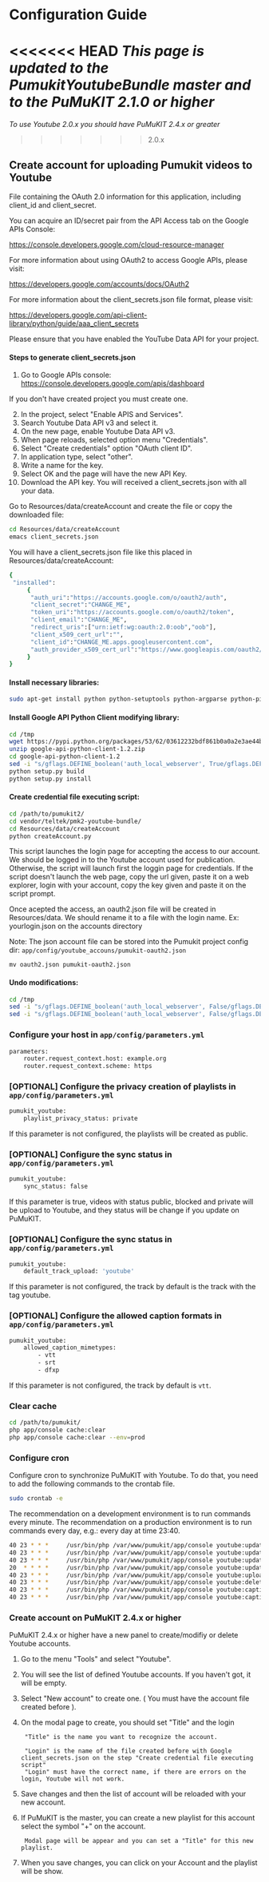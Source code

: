 Configuration Guide
===================

<<<<<<< HEAD
*This page is updated to the PumukitYoutubeBundle master and to the PuMuKIT 2.1.0 or higher*
=======
*To use Youtube 2.0.x you should have PuMuKIT 2.4.x or greater*
>>>>>>> 2.0.x

## Create account for uploading Pumukit videos to Youtube

File containing the OAuth 2.0 information for this application, including client_id and client_secret.
 
You can acquire an ID/secret pair from the API Access tab on the Google APIs Console:

https://console.developers.google.com/cloud-resource-manager

For more information about using OAuth2 to access Google APIs, please visit:

https://developers.google.com/accounts/docs/OAuth2

For more information about the client_secrets.json file format, please visit:

https://developers.google.com/api-client-library/python/guide/aaa_client_secrets

Please ensure that you have enabled the YouTube Data API for your project.


#### Steps to generate client_secrets.json

1. Go to Google APIs console: https://console.developers.google.com/apis/dashboard

If you don't have created project you must create one.

2. In the project, select "Enable APIS and Services".
3. Search Youtube Data API v3 and select it.
4. On the new page, enable Youtube Data API v3.
5. When page reloads, selected option menu "Credentials".
6. Select "Create credentials" option "OAuth client ID".
7. In application type, select "other".
8. Write a name for the key.
9. Select OK and the page will have the new API Key.
10. Download the API key. You will received a client_secrets.json with all your data.

Go to Resources/data/createAccount and create the file or copy the downloaded file:

```bash
cd Resources/data/createAccount
emacs client_secrets.json
```

You will have a client_secrets.json file like this placed in Resources/data/createAccount:

```bash
{
 "installed":
     {
      "auth_uri":"https://accounts.google.com/o/oauth2/auth",
      "client_secret":"CHANGE_ME",
      "token_uri":"https://accounts.google.com/o/oauth2/token",
      "client_email":"CHANGE_ME",
      "redirect_uris":["urn:ietf:wg:oauth:2.0:oob","oob"],
      "client_x509_cert_url":"",
      "client_id":"CHANGE_ME.apps.googleusercontent.com",
      "auth_provider_x509_cert_url":"https://www.googleapis.com/oauth2/v1/certs"
     }
}
```

#### Install necessary libraries:

```bash
sudo apt-get install python python-setuptools python-argparse python-pip python-gflags
```

#### Install Google API Python Client modifying library:

```bash
cd /tmp
wget https://pypi.python.org/packages/53/62/03612232bdf861b0a0a2e3ae44b3c555e8c8a50eb2d9e472bb29664c0772/google-api-python-client-1.2.zip#md5=451f35e22d107894826af4f8d3cab581
unzip google-api-python-client-1.2.zip
cd google-api-python-client-1.2
sed -i "s/gflags.DEFINE_boolean('auth_local_webserver', True/gflags.DEFINE_boolean('auth_local_webserver', False/g" oauth2client/old_run.py
python setup.py build
python setup.py install
```

#### Create credential file executing script:

```bash
cd /path/to/pumukit2/
cd vendor/teltek/pmk2-youtube-bundle/
cd Resources/data/createAccount
python createAccount.py
```

This script launches the login page for accepting the access to our account. We should be logged in to the Youtube account used for publication. Otherwise, the script will launch first the loggin page for credentials. If the script doesn't launch the web page, copy the url given, paste it on a web explorer, login with your account, copy the key given and paste it on the script prompt.

Once acepted the access, an oauth2.json file will be created in Resources/data. We should rename it to a file with the login name. Ex: yourlogin.json on the accounts directory

Note: The json account file can be stored into the Pumukit project config dir: `app/config/youtube_accouns/pumukit-oauth2.json`

```
mv oauth2.json pumukit-oauth2.json
```

#### Undo modifications:

```bash
cd /tmp
sed -i "s/gflags.DEFINE_boolean('auth_local_webserver', False/gflags.DEFINE_boolean('auth_local_webserver', True/g" build/oauth2client/old_run.py
sed -i "s/gflags.DEFINE_boolean('auth_local_webserver', False/gflags.DEFINE_boolean('auth_local_webserver', True/g" oauth2client/old_run.py
```

### Configure your host in `app/config/parameters.yml`

```bash
parameters:
    router.request_context.host: example.org
    router.request_context.scheme: https
```

### [OPTIONAL] Configure the privacy creation of playlists in `app/config/parameters.yml`

```bash
pumukit_youtube:
    playlist_privacy_status: private
```

If this parameter is not configured, the playlists will be created as public.


### [OPTIONAL] Configure the sync status in `app/config/parameters.yml`

```bash
pumukit_youtube:
    sync_status: false
```

If this parameter is true, videos with status public, blocked and private will be upload to Youtube, and they status will be change if you update on PuMuKIT.

### [OPTIONAL] Configure the sync status in `app/config/parameters.yml`

```bash
pumukit_youtube:
    default_track_upload: 'youtube'
```

If this parameter is not configured, the track by default is the track with the tag youtube. 

### [OPTIONAL] Configure the allowed caption formats in `app/config/parameters.yml`

```bash
pumukit_youtube:
    allowed_caption_mimetypes:
        - vtt
        - srt
        - dfxp
```

If this parameter is not configured, the track by default is `vtt`.


### Clear cache

```bash
cd /path/to/pumukit/
php app/console cache:clear
php app/console cache:clear --env=prod
```

### Configure cron

Configure cron to synchronize PuMuKIT with Youtube. To do that, you need to add the following commands to the crontab file.

```bash
sudo crontab -e
```

The recommendation on a development environment is to run commands every minute.
The recommendation on a production environment is to run commands every day, e.g.: every day at time 23:40.

```bash
40 23 * * *     /usr/bin/php /var/www/pumukit/app/console youtube:update:metadata --env=prod
40 23 * * *     /usr/bin/php /var/www/pumukit/app/console youtube:update:playlist --env=prod
40 23 * * *     /usr/bin/php /var/www/pumukit/app/console youtube:update:status --env=prod
20  * * * *     /usr/bin/php /var/www/pumukit/app/console youtube:update:pendingstatus --env=prod
40 23 * * *     /usr/bin/php /var/www/pumukit/app/console youtube:upload --env=prod
40 23 * * *     /usr/bin/php /var/www/pumukit/app/console youtube:delete --env=prod
40 23 * * *     /usr/bin/php /var/www/pumukit/app/console youtube:caption:upload --env=prod
40 23 * * *     /usr/bin/php /var/www/pumukit/app/console youtube:caption:delete --env=prod
```

### Create account on PuMuKIT 2.4.x or higher

PuMuKIT 2.4.x or higher have a new panel to create/modifiy or delete Youtube accounts.

1. Go to the menu "Tools" and select "Youtube".

2. You will see the list of defined Youtube accounts. If you haven't got, it will be empty.

3. Select "New account" to create one. ( You must have the account file created before ).

4. On the modal page to create, you should set "Title" and the login

        "Title" is the name you want to recognize the account.
    
        "Login" is the name of the file created before with Google client_secrets.json on the step "Create credential file executing script"
        "Login" must have the correct name, if there are errors on the login, Youtube will not work.
        
5. Save changes and then the list of account will be reloaded with your new account.

6. If PuMuKIT is the master, you can create a new playlist for this account select the symbol "+" on the account.

        Modal page will be appear and you can set a "Title" for this new playlist.
        
7. When you save changes, you can click on your Account and the playlist will be show.

